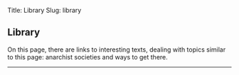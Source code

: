 Title: Library
Slug: library

## Library

On this page, there are links to interesting texts, dealing with topics similar to this page: anarchist societies and ways to get there.

----
